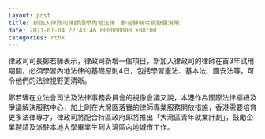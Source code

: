 ```yaml
---
layout: post
title: 新加入律政司律師須學內地法律　鄭若驊稱令視野更清晰
date: 2021-01-04 22:43:46.000000000 +08:00
categories: rthk
---
```


律政司司長鄭若驊表示，律政司新增一個項目，新加入律政司的律師在首3年試用期間，必須學習內地法律的基礎原則4日，包括學習憲法、基本法、國安法等，可令他們的法律視野更清晰。

鄭若驊在立法會司法及法律事務委員會的視像會議又說，本港作為國際法律樞紐及爭議解決服務中心，加上剛在大灣區落實的律師專業服務開放措施，香港需要培育更多法律專才，律政司將配合特區政府即將推出「大灣區青年就業計劃」，鼓勵企業聘請及派駐本地大學畢業生到大灣區內地城市工作。
